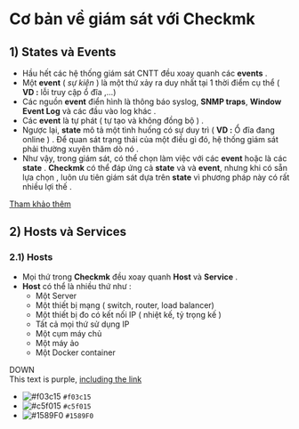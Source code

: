 # Cơ bản về giám sát với Checkmk
## **1) States và Events**
- Hầu hết các hệ thống giám sát CNTT đều xoay quanh các **events** .
- Một **event** ( *sự kiện* ) là một thứ xảy ra duy nhất tại 1 thời điểm cụ thể ( **VD :** lỗi truy cập ổ đĩa ,...)
- Các nguồn **event** điển hình là thông báo syslog, **SNMP traps**, **Window Event Log** và các đầu vào log khác . 
- Các **event** là tự phát ( tự tạo và không đồng bộ ) .
- Ngược lại, **state** mô tả một tình huống có sự duy trì ( **VD :** Ổ đĩa đang online ) . Để quan sát trạng thái của một điều gì đó, hệ thống giám sát phải thường xuyên thăm dò nó .
- Như vậy, trong giám sát, có thể chọn làm việc với các **event** hoặc là các **state** . **Checkmk** có thể đáp ứng cả **state** và và **event**, nhưng khi có sẵn lựa chọn , luôn ưu tiên giám sát dựa trên **state** vì phương pháp này có rất nhiều lợi thế .

[Tham khảo thêm](https://checkmk.com/cms_monitoring_basics.html)

## **2) Hosts và Services**
### **2.1) Hosts**
- Mọi thứ trong **Checkmk** đều xoay quanh **Host** và **Service** .
- **Host** có thể là nhiều thứ như :
    - Một Server
    - Một thiết bị mạng ( switch, router, load balancer)
    - Một thiết bị đo có kết nối IP ( nhiệt kế, tỷ trọng kế )
    - Tất cả mọi thứ sử dụng IP
    - Một cụm máy chủ
    - Một máy ảo
    - Một Docker container

<div class=".text-white on .bg-red">DOWN</div>

<div class="text-purple">
  This text is purple, <a href="#" class="text-inherit">including the link</a>
</div>



- ![#f03c15](https://placehold.it/15/f03c15/000000?text=+) `#f03c15`
- ![#c5f015](https://placehold.it/15/c5f015/000000?text=+) `#c5f015`
- ![#1589F0](https://placehold.it/15/1589F0/000000?text=+) `#1589F0`

